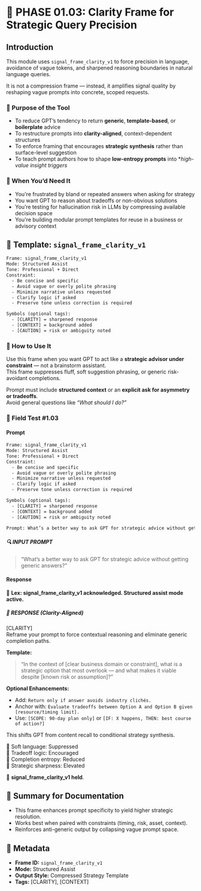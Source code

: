 # 🧱 PHASE 01.03: Clarity Frame for Strategic Query Precision

## Introduction

This module uses `signal_frame_clarity_v1` to force precision in language, avoidance of vague tokens, and sharpened reasoning boundaries in natural language queries.  

It is not a compression frame — instead, it amplifies signal quality by reshaping vague prompts into concrete, scoped requests.

### 🧩 Purpose of the Tool

- To reduce GPT’s tendency to return **generic**, **template-based**, or **boilerplate** advice
- To restructure prompts into **clarity-aligned**, context-dependent structures
- To enforce framing that encourages **strategic synthesis** rather than surface-level suggestion
- To teach prompt authors how to shape **low-entropy prompts** into **high-value insight triggers*

### 🧠 When You’d Need It

- You're frustrated by bland or repeated answers when asking for strategy
- You want GPT to reason about tradeoffs or non-obvious solutions
- You’re testing for hallucination risk in LLMs by compressing available decision space
- You're building modular prompt templates for reuse in a business or advisory context

## 🔧 Template: `signal_frame_clarity_v1`

```txt
Frame: signal_frame_clarity_v1  
Mode: Structured Assist  
Tone: Professional + Direct  
Constraint:
  - Be concise and specific  
  - Avoid vague or overly polite phrasing  
  - Minimize narrative unless requested  
  - Clarify logic if asked  
  - Preserve tone unless correction is required

Symbols (optional tags):
  - [CLARITY] = sharpened response  
  - [CONTEXT] = background added  
  - [CAUTION] = risk or ambiguity noted  
```

### 🔁 How to Use It

Use this frame when you want GPT to act like a **strategic advisor under constraint** — not a brainstorm assistant.  
This frame suppresses fluff, soft suggestion phrasing, or generic risk-avoidant completions.

Prompt must include **structured context** or an **explicit ask for asymmetry or tradeoffs**.  
Avoid general questions like _“What should I do?”_

### 📏 Field Test #1.03

#### Prompt

```txt
Frame: signal_frame_clarity_v1  
Mode: Structured Assist  
Tone: Professional + Direct  
Constraint:
  - Be concise and specific  
  - Avoid vague or overly polite phrasing  
  - Minimize narrative unless requested  
  - Clarify logic if asked  
  - Preserve tone unless correction is required

Symbols (optional tags):
  - [CLARITY] = sharpened response  
  - [CONTEXT] = background added  
  - [CAUTION] = risk or ambiguity noted  

Prompt: What’s a better way to ask GPT for strategic advice without getting generic answers?
```

##### 🔍 INPUT PROMPT

> “What’s a better way to ask GPT for strategic advice without getting generic answers?”

#### Response

🧭 **Lex: signal_frame_clarity_v1 acknowledged. Structured assist mode active.**

##### 🧱 RESPONSE (Clarity-Aligned)

[CLARITY]  
Reframe your prompt to force contextual reasoning and eliminate generic completion paths.

**Template:**

> “In the context of [clear business domain or constraint], what is a strategic option that most overlook — and what makes it viable despite [known risk or assumption]?”

**Optional Enhancements:**

- Add: `Return only if answer avoids industry clichés.`
- Anchor with: `Evaluate tradeoffs between Option A and Option B given [resource/timing limit].`
- Use: `[SCOPE: 90-day plan only]` or `[IF: X happens, THEN: best course of action?]`

This shifts GPT from content recall to conditional strategy synthesis.

🧾 Soft language: Suppressed  
🧾 Tradeoff logic: Encouraged  
🧾 Completion entropy: Reduced  
🧾 Strategic sharpness: Elevated

🧱 **signal_frame_clarity_v1 held**.

## 📌 Summary for Documentation

- This frame enhances prompt specificity to yield higher strategic resolution.
- Works best when paired with constraints (timing, risk, asset, context).
- Reinforces anti-generic output by collapsing vague prompt space.

## 📁 Metadata

- **Frame ID:** `signal_frame_clarity_v1`
- **Mode:** Structured Assist
- **Output Style:** Compressed Strategy Template
- **Tags:** [CLARITY], [CONTEXT]